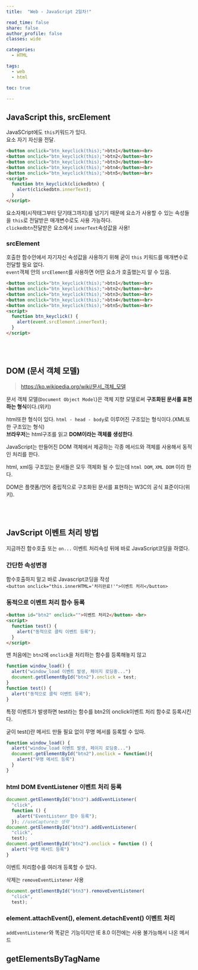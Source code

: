 ```yaml
---
title:  "Web - JavaScript 2일차!"

read_time: false
share: false
author_profile: false
classes: wide

categories:
  - HTML

tags:
  - web
  - html

toc: true

---
```


## JavaScript this, srcElement

JavaSCript에도 `this`키워드가 있다.  
요소 자기 자신을 전달.

```html
<button onclick="btn_keyclick(this);">btn1</button><br>
<button onclick="btn_keyclick(this);">btn2</button><br>
<button onclick="btn_keyclick(this);">btn3</button><br>
<button onclick="btn_keyclick(this);">btn4</button><br>
<button onclick="btn_keyclick(this);">btn5</button><br>
<script>
  function btn_keyclick(clickedbtn) {
    alert(clickedbtn.innerText);
  }
</script>
```

요소자체(시작태그부터 닫기태그까지)를 넘기기 때문에 요소가 사용할 수 있는 속성들을 `this`로 전달받은 매개변수로도 사용 가능하다.  
`clickedbtn`전달받은 요소에서 `innerText`속성값을 사용!  

### srcElement

호출한 함수안에서 자기자신 속성값을 사용하기 위해 굳이 `this` 키워드를 매개변수로 전달할 필요 없다.  
`event`객체 안의 `srcElement`를 사용하면 어떤 요소가 호출했는지 알 수 있음.  

```html
<button onclick="btn_keyclick(this);">btn1</button><br>
<button onclick="btn_keyclick(this);">btn2</button><br>
<button onclick="btn_keyclick(this);">btn3</button><br>
<button onclick="btn_keyclick(this);">btn4</button><br>
<button onclick="btn_keyclick(this);">btn5</button><br>
<script>
  function btn_keyclick() {
    alert(event.srcElement.innerText);
  }
</script>
```

<br><br>

## DOM (문서 객체 모델)

> https://ko.wikipedia.org/wiki/문서_객체_모델  

문서 객체 모델(`Document Object Model`)은 객체 지향 모델로써 **구조화된 문서를 표현하는 형식**이다.(위키)  

html또한 형식이 있다.  `html - head - body`로 이루어진 구조있는 형식이다.(XML또한 구조있는 형식)   
**브라우저**는 html구조를 읽고 **DOM이라는 객체를 생성한다**.  

JavaScript는 만들어진 DOM 객체에서 제공하는 각종 메서드와 객체를 사용해서 동적인 처리를 한다.    

html, xml등 구조있는 문서들은 모두 객체화 될 수 있는데 `html DOM`, `XML DOM` 이라 한다.  

DOM은 플랫폼/언어 중립적으로 구조화된 문서를 표현하는 W3C의 공식 표준이다(위키). 

<br><br>

## JavScript 이벤트 처리 방법

지금까진 함수호출 또는 `on...` 이벤트 처리속성 뒤에 바로 JavaScript코딩을 하였다.  


### 간단한 속성변경
함수호출하지 말고 바로 Javascript코딩을 작성  
`<button onclick="this.innerHTML='처리완료!'">이벤트 처리</button>`  

### 동적으로 이벤트 처리 함수 등록
```html
<button id="btn2" onclick="">이벤트 처리2</button> <br>
<script>
  function test() {
    alert("동적으로 클릭 이벤트 등록");
  }
</script>
```
맨 처음에는 `btn2`에 `onclick`을 처리하는 함수를 등록해놓지 않고  

```js
function window_load() {
  alert("window_load 이벤트 발생, 페이지 로딩중...")
  document.getElementById("btn2").onclick = test;
}
function test() {
  alert("동적으로 클릭 이벤트 등록");
}
```
특정 이벤트가 발생하면 test라는 함수를 btn2의 onclick이벤트 처리 함수로 등록시킨다.

굳이 test()란 메서드 만들 필요 없이 무명 메서를 등록할 수 있따.

```js
function window_load() {
  alert("window_load 이벤트 발생, 페이지 로딩중...")
  document.getElementById("btn2").onclick = function(){
    alert("무명 메서드 등록")
  }
}
```

### html DOM EventListener 이벤트 처리 등록

```js
document.getElementById("btn3").addEventListener(
  "click",
  function () {
    alert("EventListenr 함수 등록");
  }); //useCapture는 생략
document.getElementById("btn3").addEventListener(
  "click",
  test);
document.getElementById("btn2").onclick = function () {
  alert("무명 메서드 등록")
}
```

이벤트 처리함수를 여러개 등록할 수 있다.  

삭제는 `removeEventListener` 사용

```js
document.getElementById("btn3").removeEventListener(
  "click",
  test);
```

### element.attachEvent(), element.detachEvent() 이벤트 처리

`addEventListener`와 똑같은 기능이지만 IE 8.0 이전에는 사용 불가능해서 나온 메서드


## getElementsByTagName

